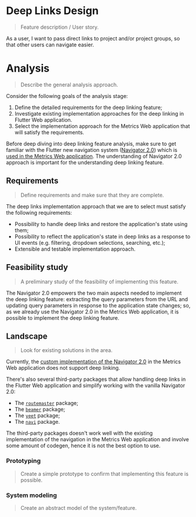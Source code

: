 # Deep Links Design
> Feature description / User story.

As a user, I want to pass direct links to project and/or project groups, so that other users can navigate easier.

# Analysis
> Describe the general analysis approach.

Consider the following goals of the analysis stage:
1. Define the detailed requirements for the deep linking feature;
2. Investigate existing implementation approaches for the deep linking in Flutter Web application.
3. Select the implementation approach for the Metrics Web application that will satisfy the requirements.

Before deep diving into deep linking feature analysis, make sure to get familiar with the Flutter new navigation system ([Navigator 2.0](https://flutter.dev/docs/release/breaking-changes/route-navigator-refactoring)) which is [used in the Metrics Web application](https://github.com/Flank/flank-dashboard/blob/master/metrics/web/docs/features/navigation/01_navigation_design.md). The understanding of Navigator 2.0 approach is important for the understanding deep linking feature.

## Requirements
> Define requirements and make sure that they are complete.

The deep links implementation approach that we are to select must satisfy the following requirements:
- Possibility to handle deep links and restore the application's state using them;
- Possibility to reflect the application's state in deep links as a response to UI events (e.g. filtering, dropdown selections, searching, etc.);
- Extensible and testable implementation approach.

## Feasibility study
> A preliminary study of the feasibility of implementing this feature.

The Navigator 2.0 empowers the two main aspects needed to implement the deep linking feature: extracting the query parameters from the URL and updating query parameters in response to the application state changes; so, as we already use the Navigator 2.0 in the Metrics Web application, it is possible to implement the deep linking feature.

## Landscape
> Look for existing solutions in the area.

Currently, the [custom implementation of the Navigator 2.0](https://github.com/Flank/flank-dashboard/blob/master/metrics/web/docs/features/navigation/01_navigation_design.md) in the Metrics Web application does not support deep linking. 

There's also several third-party packages that allow handling deep links in the Flutter Web application and simplify working with the vanilla Navigator 2.0:
- The [`routemaster`](https://pub.dev/packages/routemaster) package;
- The [`beamer`](https://pub.dev/packages/beamer) package;
- The [`yeet`](https://pub.dev/packages/yeet) package;
- The [`navi`](https://pub.dev/packages/navi) package.

The third-party packages doesn't work well with the existing implementation of the navigation in the Metrics Web application and involve some amount of codegen, hence it is not the best option to use.

### Prototyping

> Create a simple prototype to confirm that implementing this feature is possible.

### System modeling

> Create an abstract model of the system/feature.
